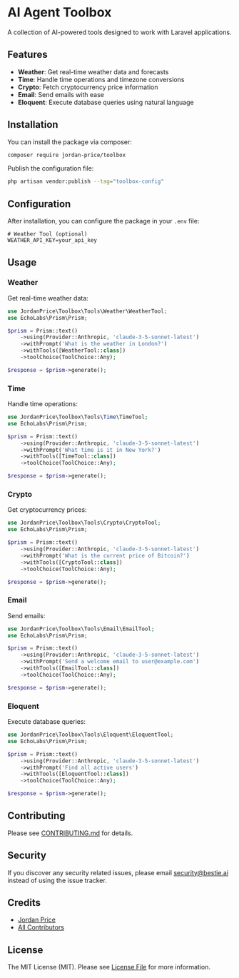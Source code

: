 # AI Agent Toolbox

A collection of AI-powered tools designed to work with Laravel applications.

## Features

- **Weather**: Get real-time weather data and forecasts
- **Time**: Handle time operations and timezone conversions
- **Crypto**: Fetch cryptocurrency price information
- **Email**: Send emails with ease
- **Eloquent**: Execute database queries using natural language

## Installation

You can install the package via composer:

```bash
composer require jordan-price/toolbox
```

Publish the configuration file:

```bash
php artisan vendor:publish --tag="toolbox-config"
```

## Configuration

After installation, you can configure the package in your `.env` file:

```env
# Weather Tool (optional)
WEATHER_API_KEY=your_api_key
```

## Usage

### Weather

Get real-time weather data:

```php
use JordanPrice\Toolbox\Tools\Weather\WeatherTool;
use EchoLabs\Prism\Prism;

$prism = Prism::text()
    ->using(Provider::Anthropic, 'claude-3-5-sonnet-latest')
    ->withPrompt('What is the weather in London?')
    ->withTools([WeatherTool::class])
    ->toolChoice(ToolChoice::Any);

$response = $prism->generate();
```

### Time

Handle time operations:

```php
use JordanPrice\Toolbox\Tools\Time\TimeTool;
use EchoLabs\Prism\Prism;

$prism = Prism::text()
    ->using(Provider::Anthropic, 'claude-3-5-sonnet-latest')
    ->withPrompt('What time is it in New York?')
    ->withTools([TimeTool::class])
    ->toolChoice(ToolChoice::Any);

$response = $prism->generate();
```

### Crypto

Get cryptocurrency prices:

```php
use JordanPrice\Toolbox\Tools\Crypto\CryptoTool;
use EchoLabs\Prism\Prism;

$prism = Prism::text()
    ->using(Provider::Anthropic, 'claude-3-5-sonnet-latest')
    ->withPrompt('What is the current price of Bitcoin?')
    ->withTools([CryptoTool::class])
    ->toolChoice(ToolChoice::Any);

$response = $prism->generate();
```

### Email

Send emails:

```php
use JordanPrice\Toolbox\Tools\Email\EmailTool;
use EchoLabs\Prism\Prism;

$prism = Prism::text()
    ->using(Provider::Anthropic, 'claude-3-5-sonnet-latest')
    ->withPrompt('Send a welcome email to user@example.com')
    ->withTools([EmailTool::class])
    ->toolChoice(ToolChoice::Any);

$response = $prism->generate();
```

### Eloquent

Execute database queries:

```php
use JordanPrice\Toolbox\Tools\Eloquent\EloquentTool;
use EchoLabs\Prism\Prism;

$prism = Prism::text()
    ->using(Provider::Anthropic, 'claude-3-5-sonnet-latest')
    ->withPrompt('Find all active users')
    ->withTools([EloquentTool::class])
    ->toolChoice(ToolChoice::Any);

$response = $prism->generate();
```

## Contributing

Please see [CONTRIBUTING.md](CONTRIBUTING.md) for details.

## Security

If you discover any security related issues, please email security@bestie.ai instead of using the issue tracker.

## Credits

- [Jordan Price](https://github.com/jordan-price)
- [All Contributors](../../contributors)

## License

The MIT License (MIT). Please see [License File](LICENSE.md) for more information.
